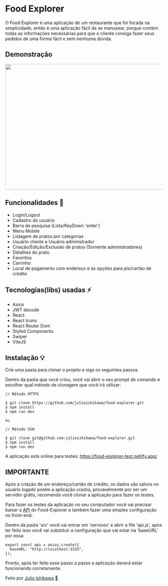 # Food Explorer

O Food Explorer é uma aplicação de um restaurante que foi focada na simplicidade, então é uma aplicação fácil de se manusear, porque contém todas as informações necessárias para que o cliente consiga fazer seus pedidos de uma forma fácil e sem nenhuma dúvida.

## Demonstração

<p>
  <img width="800" height="400" src="./demo.gif">
</p>

## Funcionalidades 🔧

- Login/Logout
- Cadastro do usuário
- Barra de pesquisa (Lista/KeyDown 'enter')
- Menu Mobile
- Listagem de pratos por categorias
- Usuário cliente e Usuário administrador
- Criação/Edição/Exclusão de pratos (Somente administradores)
- Detalhes do prato
- Favoritos
- Carrinho
- Local de pagamento com endereço e as opções para pix/cartão de crédito

## Tecnologias(libs) usadas ⚡️

- Axios
- JWT decode
- React
- React Icons
- React Router Dom
- Styled Components
- Swiper
- ViteJS

## Instalação 💡
Crie uma pasta para clonar o projeto e siga os seguintes passos.

Dentro da pasta que você criou, você vai abrir o seu prompt de comando e escolher qual método de clonagem que você irá utilizar:
```
// Método HTTPS

$ git clone https://github.com/julioishikawa/food-explorer.git
$ npm install
$ npm run dev

ou

// Método SSH

$ git clone git@github.com:julioishikawa/food-explorer.git
$ npm install
$ npm run dev
```

A aplicação está online para testes: https://food-explorer-test.netlify.app/

## IMPORTANTE

Após a criação de um endereço/cartão de crédito, os dados são salvos no usuário logado porém a aplicação crasha, provavelmente por ser um servidor grátis, recomendo você clonar a aplicação para fazer os testes.

Para fazer os testes da aplicação no seu computador você vai precisar baixar a [API](https://github.com/shuharib0t/api-food-explorer) do Food-Explorer e também fazer uma simples configuração no front-end:

Dentro da pasta 'src' você vai entrar em 'services' e abrir a file 'api.js', após ter feito isso você vai substituir a configuração que vai estar na 'baseURL' por essa:

```
export const api = axios.create({
  baseURL: "http://localhost:3333",
});

```

Pronto, após ter feito esse passo a passo a aplicação deverá estar funcionando corretamente.

Feito por [Julio Ishikawa](https://www.linkedin.com/in/julio-ishikawa) 👋.
